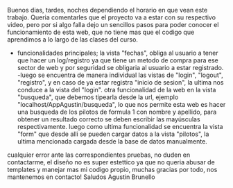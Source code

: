 Buenos dias, tardes, noches dependiendo el horario  en que vean este trabajo. Queria comentarles que el proyecto va a estar con su respectivo video, pero por si algo falla dejo un sencillos pasos para poder conocer el funcionamiento de esta web, que no tiene mas que el codigo que aprendimos a lo largo de las clases del  curso.
- funcionalidades principales; la vista "fechas", obliga al usuario a tener que hacer un log/registro ya que tiene un metodo de compra para ese sector de web y por seguridad se obligaria al usuario a estar registrado.
-luego se encuentra de manera individual las vistas de "login", "logout", "registro", y en caso de ya estar registra "inicio de sesion", la ultima nos conduce a la vista del "login".
otra funcionalidad de la web en la vista "busqueda", que debemos tipearla desde la url, ejemplo "localhost/AppAgustin/busqueda", lo que nos permite esta web es hacer una busqueda de los pilotos de formula 1 con nombre y apellido, para obtener un resultado correcto se deben escribir las mayúsculas respectivamente.
luego como ultima funcionalidad se encuentra la vista "form" que desde alli se pueden cargar datos a la vista "pilotos", la ultima mencionada cargada desde la base de datos manualmente.


cualquier error ante las correspondientes pruebas, no duden en contactarme,  el diseño no es super estettico ya que no queria abusar de templates y manejar mas mi codigo propio, muchas gracias por todo, nos mantenemos en contacto! Saludos Agustin Brunello